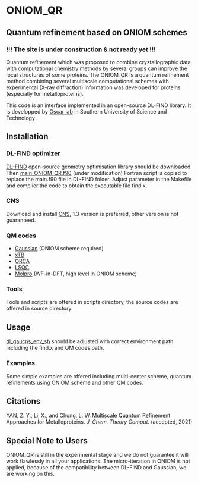 # **ONIOM_QR**
## Quantum refinement based on ONIOM schemes

### !!! The site is under construction & not ready yet !!!



Quantum refinement which was proposed to combine crystallographic data with computational chemistry methods by several groups can improve the local structures of some proteins. The ONIOM_QR is a quantum refinement method combining several multiscale computational schemes with experimental (X-ray diffraction) information was developed for proteins (especially for metalloproteins). 

This code is an interface implemented in an open-source DL-FIND library.
It is developped by [Oscar lab](https://faculty.sustech.edu.cn/oscarchung/en/) in Southern University of Science and Technology .

## Installation
### DL-FIND optimizer
[DL-FIND](https://www.chemshell.org/dl-find) open-source geometry optimisation library should be downloaded.
Then [main_ONIOM_QR.f90](./main_ONIOM_QR.f90) (under modification) Fortran script is copied to replace the main.f90 file in DL-FIND folder. 
Adjust parameter in the Makefile and complier the code to obtain the executable file find.x.

### CNS
Download and install [CNS](http://cns-online.org/v1.3/), 1.3 version is preferred, other version is not guaranteed.

### QM codes
* [Gaussian](http://gaussian.com/) (ONIOM scheme required)
* [xTB](https://github.com/grimme-lab/xtb) 
* [ORCA](https://orcaforum.kofo.mpg.de/app.php/portal)
* [LSQC](https://itcc.nju.edu.cn/lsqc/)
* [Molpro](https://www.molpro.net/) (WF-in-DFT, high level in ONIOM scheme)
  
### Tools
Tools and scripts are offered in scripts directory, the source codes are offered in source directory.

## Usage
[dl_gaucns_env_sh](./dl_gaucns_env_sh) should be adjusted with correct environment path including the find.x and QM codes path.

### Examples
Some simple examples are offered including multi-center scheme, quantum refinements using ONIOM scheme and other QM codes.


## Citations
YAN, Z. Y., Li, X., and Chung, L. W. Multiscale Quantum Refinement Approaches for Metalloproteins. *J. Chem. Theory Comput.* (accepted, 2021)

## Special Note to Users
ONIOM_QR is still in the experimental stage and we do not guarantee it will work flawlessly in all your applications.
The micro-iteration in ONIOM is not applied, because of the compatibility between DL-FIND and Gaussian, we are working on this.   

